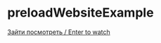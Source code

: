 # preloadWebsiteExample

[Зайти посмотреть / Enter to watch](https://lenarqa.github.io/preloadWebsiteExample/)
